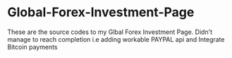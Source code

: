 # Global-Forex-Investment-Page
These are the source codes to my Glbal Forex Investment Page.
Didn't manage to reach completion i.e adding workable PAYPAL api and Integrate Bitcoin payments
